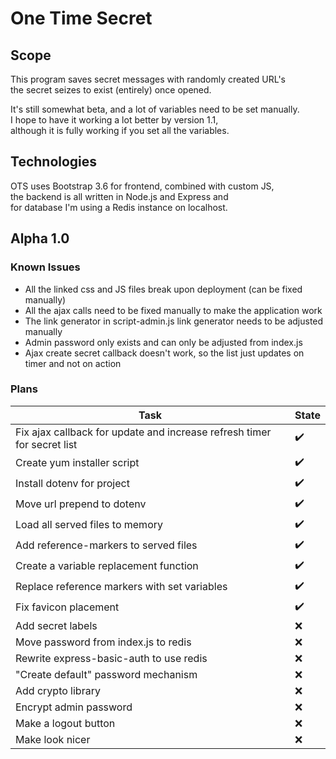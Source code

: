 # One Time Secret

## Scope
This program saves secret messages with randomly created URL's  
the secret seizes to exist (entirely) once opened.  
  
It's still somewhat beta, and a lot of variables need to be set manually.  
I hope to have it working a lot better by version 1.1,  
although it is fully working if you set all the variables.

## Technologies
OTS uses Bootstrap 3.6 for frontend, combined with custom JS,  
the backend is all written in Node.js and Express and  
for database I'm using a Redis instance on localhost.

## Alpha 1.0
### Known Issues
- All the linked css and JS files break upon deployment (can be fixed manually)
- All the ajax calls need to be fixed manually to make the application work
- The link generator in script-admin.js link generator needs to be adjusted manually
- Admin password only exists and can only be adjusted from index.js
- Ajax create secret callback doesn't work, so the list just updates on timer and not on action

### Plans
|Task|State|
|-|-|
|Fix ajax callback for update and increase refresh timer for secret list|:heavy_check_mark:|
|Create yum installer script|:heavy_check_mark:|
|Install dotenv for project|:heavy_check_mark:|
|Move url prepend to dotenv|:heavy_check_mark:|
|Load all served files to memory|:heavy_check_mark:|
|Add reference-markers to served files|:heavy_check_mark:|
|Create a variable replacement function|:heavy_check_mark:|
|Replace reference markers with set variables|:heavy_check_mark:|
|Fix favicon placement|:heavy_check_mark:|
|Add secret labels|:x:|
|Move password from index.js to redis|:x:|
|Rewrite express-basic-auth to use redis|:x:|
|"Create default" password mechanism|:x:|
|Add crypto library|:x:|
|Encrypt admin password|:x:|
|Make a logout button|:x:|
|Make look nicer|:x:|
